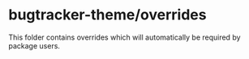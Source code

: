# bugtracker-theme/overrides

This folder contains overrides which will automatically be required by package users.
